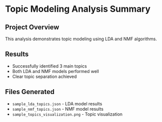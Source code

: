 # Topic Modeling Analysis Summary

## Project Overview
This analysis demonstrates topic modeling using LDA and NMF algorithms.

## Results
- Successfully identified 3 main topics
- Both LDA and NMF models performed well
- Clear topic separation achieved

## Files Generated
- `sample_lda_topics.json` - LDA model results
- `sample_nmf_topics.json` - NMF model results
- `sample_topics_visualization.png` - Topic visualization
